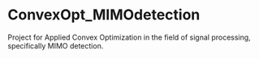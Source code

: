 # ConvexOpt_MIMOdetection
Project for Applied Convex Optimization in the field of signal processing, specifically MIMO detection.

